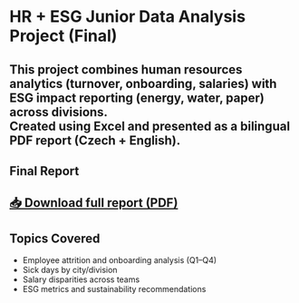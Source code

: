 # HR + ESG Junior Data Analysis Project (Final)
This project combines human resources analytics (turnover, onboarding, salaries) with ESG impact reporting (energy, water, paper) across divisions.  
Created using Excel and presented as a bilingual PDF report (Czech + English).
---
## Final Report
[📥 Download full report (PDF)](HR_Data_Analysis_Report_FINAL_Pitnerova.pdf)
---
## Topics Covered
- Employee attrition and onboarding analysis (Q1–Q4)
- Sick days by city/division
- Salary disparities across teams
- ESG metrics and sustainability recommendations

